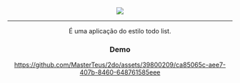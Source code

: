 <div align="center">
  <img src="https://github.com/MasterTeus/2do/assets/39800209/c287dd21-8b79-4296-9fb8-12fa3fec356b"/>
  
<hr/>

É uma aplicação do estilo todo list.

### Demo 

https://github.com/MasterTeus/2do/assets/39800209/ca85065c-aee7-407b-8460-648761585eee

</div>

